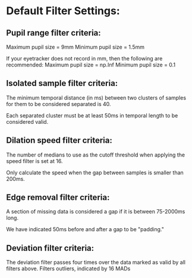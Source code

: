 # Default Filter Settings:

## Pupil range filter criteria:
Maximum pupil size = 9mm
Minimum pupil size = 1.5mm 

If your eyetracker does not record in mm, then the following are recommended:
Maximum pupil size = np.Inf
Minimum pupil size = 0.1

## Isolated sample filter criteria:
The minimum temporal distance (in ms) between two clusters of samples for them to be considered separated is 40. 

Each separated cluster must be at least 50ms in temporal length to be considered valid. 

## Dilation speed filter criteria: 
The number of medians to use as the cutoff threshold when applying the speed filter is set at 16. 

Only calculate the speed when the gap between samples is smaller than 200ms. 

## Edge removal filter criteria: 
A section of missing data is considered a gap if it is between 75-2000ms long. 

We have indicated 50ms before and after a gap to be "padding."

## Deviation filter criteria:
The deviation filter passes four times over the data marked as valid by all filters above.
Filters outliers, indicated by 16 MADs
